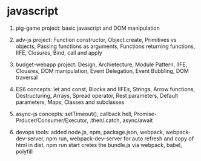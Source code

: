 # javascript

1. pig-game project: basic javascript and DOM manipulation

2. adv-js project: Function constructor, Object.create, Primitives vs objects, Passing functions as arguments, Functions returning functions, IIFE, Closures, Bind, call and apply

3. budget-webapp project: Design, Archietecture, Module Pattern, IIFE, Clousres, DOM manipulation, Event Delegation, Event Bubbling, DOM traversal

4. ES6 concepts: let and const, Blocks and IIFEs, Strings, Arrow functions, Destructuring, Arrays, Spread operator, Rest parameters, Default parameters, Maps, Classes and subclasses

5. async-js concepts: setTimeout(), callback hell, Promise-Prducer/Consumer/Executor, .then/.catch, async/await

6. devops tools: added node.js, npm, package.json, webpack, webpack-dev-server, npm run, webpack-dev-server for auto refresh and copy of html in dist, npm run start cretes the bundle.js via webpack, babel, polyfill

